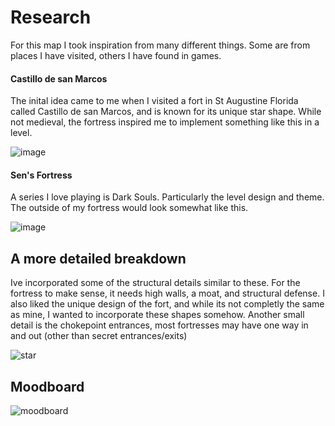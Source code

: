 # Research


For this map I took inspiration from many different things. Some are from places I have visited, others I have found in games.


#### Castillo de san Marcos
The inital idea came to me when I visited a fort in St Augustine Florida
called Castillo de san Marcos, and is known for its unique star shape. While not medieval, the fortress inspired me to implement something like this in a level.

![image](https://github.com/user-attachments/assets/913da8a7-1ede-4e91-931c-ea2468a6f87d)


#### Sen's Fortress

A series I love playing is Dark Souls. Particularly the level design and theme. The outside of my fortress would look somewhat like this. 

![image](https://github.com/user-attachments/assets/76e6fd7c-ead2-4b6e-a2d3-ff4e52e3f24e)


## A more detailed breakdown

Ive incorporated some of the structural details similar to these. For the fortress to make sense, it needs high walls, a moat, and structural defense. 
I also liked the unique design of the fort, and while its not completly the same as mine, I wanted to incorporate these shapes somehow. Another small detail is the chokepoint entrances,
most fortresses may have one way in and out (other than secret entrances/exits)

![star](https://github.com/user-attachments/assets/85fe6b81-3d6f-4a71-b209-a7493a9902ff)

## Moodboard

![moodboard](https://github.com/user-attachments/assets/90a2f620-6653-4c0f-93a4-48f4067db3a6)
